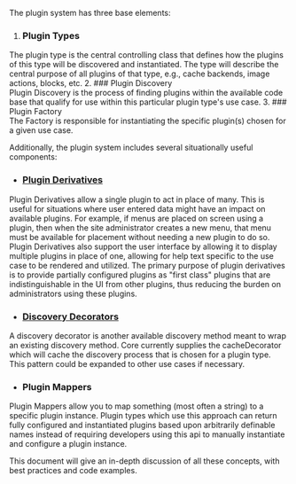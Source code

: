 The plugin system has three base elements:

1. ### Plugin Types  
The plugin type is the central controlling class that defines how the plugins of this type will be discovered and instantiated. The type will describe the central purpose of all plugins of that type, e.g., cache backends, image actions, blocks, etc.
2. ### Plugin Discovery  
Plugin Discovery is the process of finding plugins within the available code base that qualify for use within this particular plugin type's use case.
3. ### Plugin Factory  
The Factory is responsible for instantiating the specific plugin(s) chosen for a given use case.

Additionally, the plugin system includes several situationally useful components:

* ### [Plugin Derivatives](https://www.drupal.org/docs/8/api/plugin-api/plugin-derivatives)  
Plugin Derivatives allow a single plugin to act in place of many. This is useful for situations where user entered data might have an impact on available plugins. For example, if menus are placed on screen using a plugin, then when the site administrator creates a new menu, that menu must be available for placement without needing a new plugin to do so. Plugin Derivatives also support the user interface by allowing it to display multiple plugins in place of one, allowing for help text specific to the use case to be rendered and utilized. The primary purpose of plugin derivatives is to provide partially configured plugins as "first class" plugins that are indistinguishable in the UI from other plugins, thus reducing the burden on administrators using these plugins.
* ### [Discovery Decorators](https://www.drupal.org/docs/8/api/plugin-api/discovery-decorators)  
A discovery decorator is another available discovery method meant to wrap an existing discovery method. Core currently supplies the cacheDecorator which will cache the discovery process that is chosen for a plugin type. This pattern could be expanded to other use cases if necessary.
* ### Plugin Mappers  
Plugin Mappers allow you to map something (most often a string) to a specific plugin instance. Plugin types which use this approach can return fully configured and instantiated plugins based upon arbitrarily definable names instead of requiring developers using this api to manually instantiate and configure a plugin instance.

This document will give an in-depth discussion of all these concepts, with best practices and code examples.